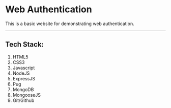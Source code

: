 <h1> Web Authentication </h1>
This is a basic website for demonstrating web authentication.
<hr>

<h2> Tech Stack: </h2>
<ol>
    <li> HTML5 </li>
    <li> CSS3 </li>
    <li> Javascript </li>
    <li> NodeJS </li>
    <li> ExpressJS </li>
    <li> Pug </li>
    <li> MongoDB </li>
    <li> MongooseJS </li>
    <li> Git/Github </li>
</ol>
